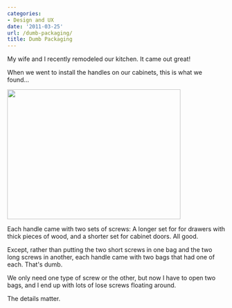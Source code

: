 ```yaml
---
categories:
- Design and UX
date: '2011-03-25'
url: /dumb-packaging/
title: Dumb Packaging
---
```


My wife and I recently remodeled our kitchen. It came out great!

When we went to install the handles on our cabinets, this is what we found...

<img src="https://gomakethings.com/wp-content/uploads/2011/03/screws.jpg" alt="" title="screws" width="400" height="300" class="aligncenter size-medium wp-image-246" />

Each handle came with two sets of screws: A longer set for for drawers with thick pieces of wood, and a shorter set for cabinet doors. All good.

Except, rather than putting the two short screws in one bag and the two long screws in another, each handle came with two bags that had one of each. That's dumb.

We only need one type of screw or the other, but now I have to open two bags, and I end up with lots of lose screws floating around.

The details matter.